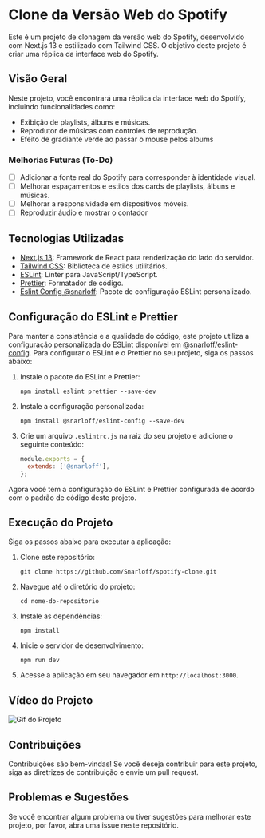 # Clone da Versão Web do Spotify

Este é um projeto de clonagem da versão web do Spotify, desenvolvido com Next.js 13 e estilizado com Tailwind CSS. O objetivo deste projeto é criar uma réplica da interface web do Spotify.

## Visão Geral

Neste projeto, você encontrará uma réplica da interface web do Spotify, incluindo funcionalidades como:

- Exibição de playlists, álbuns e músicas.
- Reprodutor de músicas com controles de reprodução.
- Efeito de gradiante verde ao passar o mouse pelos albums

### Melhorias Futuras (To-Do)

- [ ] Adicionar a fonte real do Spotify para corresponder à identidade visual.
- [ ] Melhorar espaçamentos e estilos dos cards de playlists, álbuns e músicas.
- [ ] Melhorar a responsividade em dispositivos móveis.
- [ ] Reproduzir áudio e mostrar o contador

## Tecnologias Utilizadas

- [Next.js 13](https://nextjs.org/): Framework de React para renderização do lado do servidor.
- [Tailwind CSS](https://tailwindcss.com/): Biblioteca de estilos utilitários.
- [ESLint](https://eslint.org/): Linter para JavaScript/TypeScript.
- [Prettier](https://prettier.io/): Formatador de código.
- [Eslint Config @snarloff](https://www.npmjs.com/package/@snarloff/eslint-config): Pacote de configuração ESLint personalizado.

## Configuração do ESLint e Prettier

Para manter a consistência e a qualidade do código, este projeto utiliza a configuração personalizada do ESLint disponível em [@snarloff/eslint-config](https://www.npmjs.com/package/@snarloff/eslint-config). Para configurar o ESLint e o Prettier no seu projeto, siga os passos abaixo:

1. Instale o pacote do ESLint e Prettier:

   ```shell
   npm install eslint prettier --save-dev
   ```

2. Instale a configuração personalizada:

   ```shell
   npm install @snarloff/eslint-config --save-dev
   ```

3. Crie um arquivo `.eslintrc.js` na raiz do seu projeto e adicione o seguinte conteúdo:

   ```javascript
   module.exports = {
     extends: ['@snarloff'],
   };
   ```

Agora você tem a configuração do ESLint e Prettier configurada de acordo com o padrão de código deste projeto.

## Execução do Projeto

Siga os passos abaixo para executar a aplicação:

1. Clone este repositório:

   ```shell
   git clone https://github.com/Snarloff/spotify-clone.git
   ```

2. Navegue até o diretório do projeto:

   ```shell
   cd nome-do-repositorio
   ```

3. Instale as dependências:

   ```shell
   npm install
   ```

4. Inicie o servidor de desenvolvimento:

   ```shell
   npm run dev
   ```

5. Acesse a aplicação em seu navegador em `http://localhost:3000`.

## Vídeo do Projeto

![Gif do Projeto](project.gif)

## Contribuições

Contribuições são bem-vindas! Se você deseja contribuir para este projeto, siga as diretrizes de contribuição e envie um pull request.

## Problemas e Sugestões

Se você encontrar algum problema ou tiver sugestões para melhorar este projeto, por favor, abra uma issue neste repositório.
